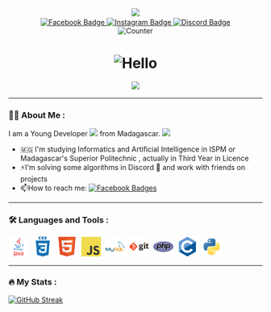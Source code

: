 <div id="header" align="center">
   <img src="https://media.giphy.com/media/XxePWdpdifKZr1Uhix/giphy.gif" width="100"/> 
  <div id="badges">
    <a href="https://www.facebook.com/toxx.T.san.10/">
      <img src="https://img.shields.io/badge/Facebook-blue?logo=Facebook&logoColor=white&style=for-the-badge" alt="Facebook Badge"/> 
    </a>
    <a href="https://www.instagram.com/toky_sandratra/">
      <img src="https://img.shields.io/badge/Instagram-red?logo=Instagram&logoColor=white&style=for-the-badge" alt=" Instagram Badge"/>
    </a>
    <a href=""https://discord.com/channels/@me>
      <img src="https://img.shields.io/badge/Discord-blue?logo=Discord&logoColor=white&style=for-the-badge" alt="Discord Badge"/> 
    </a>
  </div>
  <img src="https://komarev.com/ghpvc/?username=TokySandratra&style=flat-square&color=blue" alt="Counter"/>
  <h1>
    <img src="https://media.giphy.com/media/W3BYhIqQkqW7JknZpg/giphy.gif" widht="300" height="150" alt="Hello"/>
  </h1>
</div>
<div align="center">
  <img src="https://media.giphy.com/media/g4sCZhKykg1z2/giphy.gif"/>
</div>

---

### :man_technologist: About Me :
I am a Young Developer <img src="https://media.giphy.com/media/WUlplcMpOCEmTGBtBW/giphy.gif" width="30"> from Madagascar. <img src="https://media.giphy.com/media/LS8tFXwKwxiVoJmKXO/giphy.gif" width="30"/>
- :madagascar: I'm studying Informatics and Artificial Intelligence in ISPM or Madagascar's Superior Politechnic , actually in Third Year in Licence
- :zap:I'm solving some algorithms in Discord 🤖 and work with friends on projects
- :mailbox:How to reach me: [![Facebook Badges](https://img.shields.io/badge/-Facebook-blue?style=flat&logo=Facebook&logoColor=white)](https://www.facebook.com/toxx.T.san.10/)

---

### :hammer_and_wrench: Languages and Tools :
<div>
  <img src="https://github.com/devicons/devicon/blob/master/icons/java/java-original-wordmark.svg" title="Java" alt="Java" width="40" height="40"/>&nbsp;
  <img src="https://github.com/devicons/devicon/blob/master/icons/css3/css3-plain-wordmark.svg"  title="CSS3" alt="CSS" width="40" height="40"/>&nbsp;
  <img src="https://github.com/devicons/devicon/blob/master/icons/html5/html5-original.svg" title="HTML5" alt="HTML" width="40" height="40"/>&nbsp;
  <img src="https://github.com/devicons/devicon/blob/master/icons/javascript/javascript-original.svg" title="JavaScript" alt="JavaScript" width="40" height="40"/>&nbsp;
  <img src="https://github.com/devicons/devicon/blob/master/icons/mysql/mysql-original-wordmark.svg" title="MySQL"  alt="MySQL" width="40" height="40"/>&nbsp;
  <img src="https://github.com/devicons/devicon/blob/master/icons/git/git-original-wordmark.svg" title="Git" alt="Git" width="40" height="40"/>&nbsp;
  <img src="https://github.com/devicons/devicon/blob/master/icons/php/php-original.svg" alt="PHP" width="40" height="40"/>&nbsp;
  <img src="https://github.com/devicons/devicon/blob/master/icons/c/c-original.svg" alt="C" width="40" height="40"/>&nbsp;
  <img src="https://github.com/devicons/devicon/blob/master/icons/python/python-original.svg" alt="Python" width="40" height="40"/>&nbsp;
</div>

---

### :fire: My Stats :
[![GitHub Streak](http://github-readme-streak-stats.herokuapp.com?user=TokySandratra&theme=dark)](https://git.io/streak-stats)
